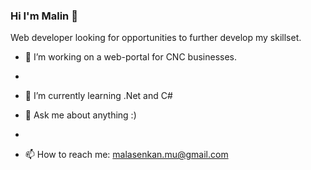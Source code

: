 ### Hi I'm Malin 👋
Web developer looking for opportunities to further develop my skillset.


- 🔭 I’m working on a web-portal for CNC businesses.
- 
- 🌱 I’m currently learning .Net and C#

- 💬 Ask me about anything :)
- 
- 📫 How to reach me: malasenkan.mu@gmail.com
